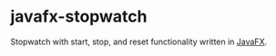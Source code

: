 javafx-stopwatch
================

Stopwatch with start, stop, and reset functionality written in [JavaFX](https://openjfx.io/).
